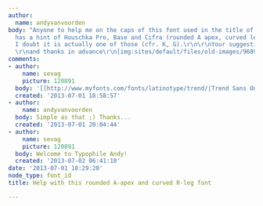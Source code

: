 ```yaml
---
author:
  name: andyvanvoorden
body: "Anyone to help me on the caps of this font used in the title of the book? \r\n\r\nIt
  has a hint of Houschka Pro, Base and Cifra (rounded A apex, curved leg R e.g.) but
  I doubt it is actually one of those (cfr. K, G).\r\n\r\nYour suggestions please,
  \r\nand thanks in advance\r\n[img:sites/default/files/old-images/968952_570733626311179_73258297_n_6612.jpg]"
comments:
- author:
    name: sevag
    picture: 120891
  body: '[[http://www.myfonts.com/fonts/latinotype/trend/|Trend Sans One]] from Latinotype'
  created: '2013-07-01 18:58:57'
- author:
    name: andyvanvoorden
  body: Simple as that ;) Thanks...
  created: '2013-07-01 20:04:44'
- author:
    name: sevag
    picture: 120891
  body: Welcome to Typophile Andy!
  created: '2013-07-02 06:41:10'
date: '2013-07-01 18:29:20'
node_type: font_id
title: Help with this rounded A-apex and curved R-leg font

---
```

